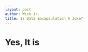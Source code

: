 ```yaml
---
layout: post
author: Wick Jr.
title: Is Data Encapsulation A Joke?
---
```


# <strong>Yes, It is</strong>
